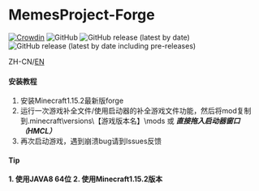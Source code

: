 # MemesProject-Forge
[![Crowdin](https://badges.crowdin.net/memesprojectmod/localized.svg)](https://crowdin.com/project/memesprojectmod) ![GitHub](https://img.shields.io/github/license/block2333/MemesProject-Forge?style=for-the-badge) ![GitHub release (latest by date)](https://img.shields.io/github/v/release/block2333/MemesProject-Forge?style=for-the-badge) ![GitHub release (latest by date including pre-releases)](https://img.shields.io/github/v/release/block2333/MemesProject-Forge?include_prereleases&style=for-the-badge)

ZH-CN/[EN](https://github.com/block2333/MemesProject-Forge/blob/master/README-EN.md)



#### 安装教程

1.  安装Minecraft1.15.2最新版forge
2.  运行一次游戏补全文件/使用启动器的补全游戏文件功能，然后将mod复制到.minecraft\versions\【游戏版本名】\mods 或 **_直接拖入启动器窗口（HMCL）_** 
3.  再次启动游戏，遇到崩溃bug请到Issues反馈

#### Tip

**1.  使用JAVA8 64位**
**2.  使用Minecraft1.15.2版本**
